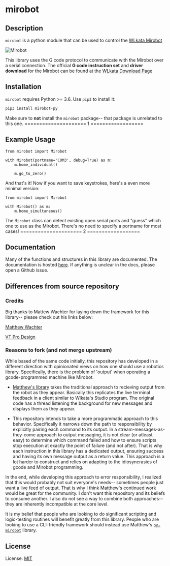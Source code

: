# mirobot

## Description

`mirobot` is a python module that can be used to control the [WLkata Mirobot](http://www.wlkata.com/site/index.html)

![Mirobot](/images/Mirobot_Solo_256.jpg)

This library uses the G code protocol to communicate with the Mirobot over a serial connection. The official **G code instruction set** and **driver download** for the Mirobot can be found at the [WLkata Download Page](http://www.wlkata.com/site/downloads.html)

## Installation

`mirobot` requires Python >= 3.6. Use `pip3` to install it:

```bash
pip3 install mirobot-py
```
Make sure to **not** install the `mirobot` package-- that package is unrelated to this one.
=====================  1  ==================
## Example Usage

```python3
from mirobot import Mirobot

with Mirobot(portname='COM3', debug=True) as m:
    m.home_individual()

    m.go_to_zero()
```

And that's it! Now if you want to save keystrokes, here's a even more minimal version:

```python3
from mirobot import Mirobot

with Mirobot() as m:
    m.home_simultaneous()
```

The `Mirobot` class can detect existing open serial ports and "guess" which one to use as the Mirobot. There's no need to specify a portname for most cases!
=====================  2  ==================
## Documentation

Many of the functions and structures in this library are documented. The documentation is hosted [here](https://rirze.github.io/mirobot-py/). If anything is unclear in the docs, please open a Github issue.

## Differences from source repository

### Credits

Big thanks to Mattew Wachter for laying down the framework for this library-- please check out his links below:

[Matthew Wachter](https://www.matthewwachter.com)

[VT Pro Design](https://www.vtprodesign.com)

### Reasons to fork (and not merge upstream)

While based of the same code initially, this repository has developed in a different direction with opinionated views on how one should use a robotics library. Specifically, there is the problem of 'output' when operating a gcode-programmed machine like Mirobot.

- [Matthew's library](https://github.com/matthewwachter/py-mirobot) takes the traditional approach to recieving output from the robot as they appear. Basically this replicates the live terminal feedback in a client similar to Wlkata's Studio program. The original code has a thread listening the background for new messages and displays them as they appear.

- This repository intends to take a more programmatic approach to this behavior. Specifically it narrows down the path to responsibility by explicitly pairing each command to its output. In a stream-messages-as-they-come approach to output messaging, it is not clear (or atleast easy) to determine which command failed and how to ensure scripts stop execution at exactly the point of failure (and not after). That is why each instruction in this library has a dedicated output, ensuring success and having its own message output as a return value. This approach is a lot harder to construct and relies on adapting to the idiosyncrasies of gcode and Mirobot programming.

In the end, while developing this approach to error responsibility, I realized that this would probably not suit everyone's needs-- sometimes people just want a live feed of output. That is why I think Matthew's continued work would be great for the community. I don't want this repository and its beliefs to consume another. I also do not see a way to combine both approaches-- they are inherently incompatible at the core level.

It is my belief that people who are looking to do significant scripting and logic-testing routines will benefit greatly from this library. People who are looking to use a CLI-friendly framework should instead use Matthew's [`py-mirobot`](https://github.com/matthewwachter/py-mirobot) library.

## License

License: [MIT](https://github.com/rirze/mirobot-py/blob/master/LICENSE)
